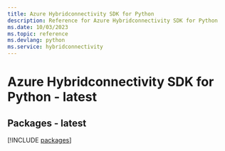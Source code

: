```yaml
---
title: Azure Hybridconnectivity SDK for Python
description: Reference for Azure Hybridconnectivity SDK for Python
ms.date: 10/03/2023
ms.topic: reference
ms.devlang: python
ms.service: hybridconnectivity
---
```

# Azure Hybridconnectivity SDK for Python - latest
## Packages - latest
[!INCLUDE [packages](hybridconnectivity-index.md)]